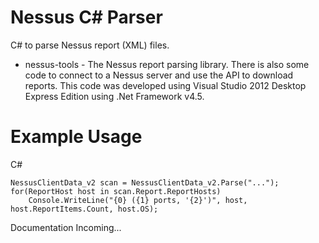 Nessus C# Parser
=================================

C# to parse Nessus report (XML) files. 

* nessus-tools - The Nessus report parsing library. There is also some code to connect to a Nessus server and use the API to download reports. This code was developed using Visual Studio 2012 Desktop Express Edition using .Net Framework v4.5.


Example Usage
=================================

C#

    NessusClientData_v2 scan = NessusClientData_v2.Parse("...");
    for(ReportHost host in scan.Report.ReportHosts)
    	Console.WriteLine("{0} ({1} ports, '{2}')", host, host.ReportItems.Count, host.OS);
    
Documentation Incoming...
